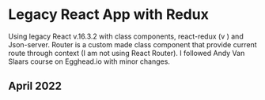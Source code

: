 # Legacy React App with Redux

Using legacy React v.16.3.2 with class components, react-redux (v ) and Json-server. Router is a custom made class component that provide current route through context (I am not using React Router). I followed Andy Van Slaars course on Egghead.io with minor changes.

## April 2022

